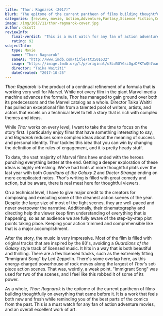 ```yaml
---
title: "Thor: Ragnarok (2017)"
blurb: "The epitome of the current pantheon of films building thoughtfully on everything that came before it."
categories: [review, movie, Action,Adventure,Fantasy,Science Fiction,Comedy,Comic]
image: /img/2017/11/thor-ragnarok-cover.jpg
author: dscott
reviewInfo:
   final-verdict: "This is a must watch for any fan of action adventure movies, and an overall excellent work of art."
   rating: 92
subjectInfo:
   type: Movie
   name: "Thor: Ragnarok"
   sameAs: "http://www.imdb.com/title/tt3501632"
   image: "https://image.tmdb.org/t/p/original/oSLd5GYGsiGgzDPKTwQh7wamO8t.jpg"
   director: "Taika Waititi"
   dateCreated: "2017-10-25"
---
```



*Thor: Ragnarok* is the product of a continual refinement of a formula that is working very well for Marvel. While not every film in the giant Marvel media machine advances the formula, *Thor* has managed to gain ground over both its predecessors and the Marvel catalog as a whole.  Director Taika Waititi has pulled an exceptional film from a talented pool of writers, artists, and actors that excels on a technical level to tell a story that is rich with complex themes and ideas.

While *Thor* works on every level, I want to take the time to focus on the story first. I particularly enjoy films that have something interesting to say, and *Ragnarok* reduces some complex ideas about the meaning of success and personal identity. Thor tackles this idea that you can win by changing the definition of the rules of engagement, and it is pretty heady stuff. 

To date, the vast majority of Marvel films have ended with the heroes punching everything better at the end. Getting a deeper exploration of these ideas is highly refreshing. We've had hints at more thoughtful plots over the last year with both *Guardians of the Galaxy 2* and *Doctor Strange* ending on more complicated notes. *Thor*'s writing is filled with great comedy and action, but be aware, there is real meat here for thoughtful viewers.

On a technical level, I have to give major credit to the creators for composing and executing some of the cleanest action scenes of the year. Despite the large size of most of the fight scenes, they are well-paced and never overpower the narrative. Additionally, their cinematography and directing help the viewer keep firm understanding of everything that is happening, so as an audience we are fully aware of the step-by-step plot points taking place. Keeping your action trimmed and comprehensible like that is a major accomplishment. 

After the story, the music is very impressive. Most of the film is filled with original tracks that are inspired by the 80's, avoiding a *Guardians of the Galaxy* style track of licensed music. It hits in a way that is both beautiful and thrilling. There are a few licensed tracks, such as the extremely fitting "Immigrant Song" by Led Zeppelin. There's some overlap here, as this energy-charged powerhouse of rock moves along the largest of *Thor*'s set-piece action scenes. That was, weirdly, a weak point. "Immigrant Song" was used for two of the scenes, and I feel like this robbed it of some of its power.

As a whole, *Thor: Ragnarok* is the epitome of the current pantheon of films building thoughtfully on everything that came before it. It is a work that feels both new and fresh while reminding you of the best parts of the comics from the past. This is a must watch for any fan of action adventure movies, and an overall excellent work of art.